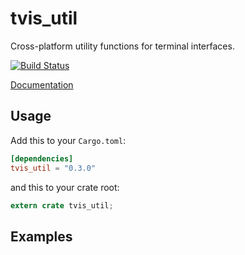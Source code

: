 tvis_util
=========

Cross-platform utility functions for terminal interfaces.

[![Build Status](https://travis-ci.org/edmccard/tvis.svg?branch=master)](https://travis-ci.org/edmccard/tvis)

[Documentation](https://docs.rs/tvis_util)

## Usage

Add this to your `Cargo.toml`:

```toml
[dependencies]
tvis_util = "0.3.0"
```

and this to your crate root:

```rust
extern crate tvis_util;
```

## Examples

```rust
```
